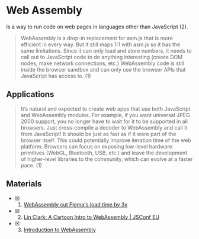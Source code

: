# Web Assembly

Is a way to run code on web pages in languages other than JavaScript (2).

> WebAssembly is a drop-in replacement for asm.js that is more efficient in every way. But it still maps 1:1 with asm.js so it has the same limitations. Since it can only load and store numbers, it needs to call out to JavaScript code to do anything interesting (create DOM nodes, make network connections, etc.) WebAssembly code is still inside the browser sandbox and can only use the browser APIs that JavaScript has access to. (1)

## Applications

> It’s natural and expected to create web apps that use both JavaScript and WebAssembly modules. For example, if you want universal JPEG 2000 support, you no longer have to wait for it to be supported in all browsers. Just cross-compile a decoder to WebAssembly and call it from JavaScript! It should be just as fast as if it were part of the browser itself. This could potentially improve iteration time of the web platform. Browsers can focus on exposing low-level hardware primitives (WebGL, Bluetooth, USB, etc.) and leave the development of higher-level libraries to the community, which can evolve at a faster pace. (1) 


## Materials

- [x] 1. [WebAssembly cut Figma's load time by 3x](https://www.figma.com/blog/webassembly-cut-figmas-load-time-by-3x/)
- [x] 2. [Lin Clark: A Cartoon Intro to WebAssembly | JSConf EU](https://www.youtube.com/watch?v=HktWin_LPf4)
- [x] 3. [Introduction to WebAssembly](https://rsms.me/wasm-intro)